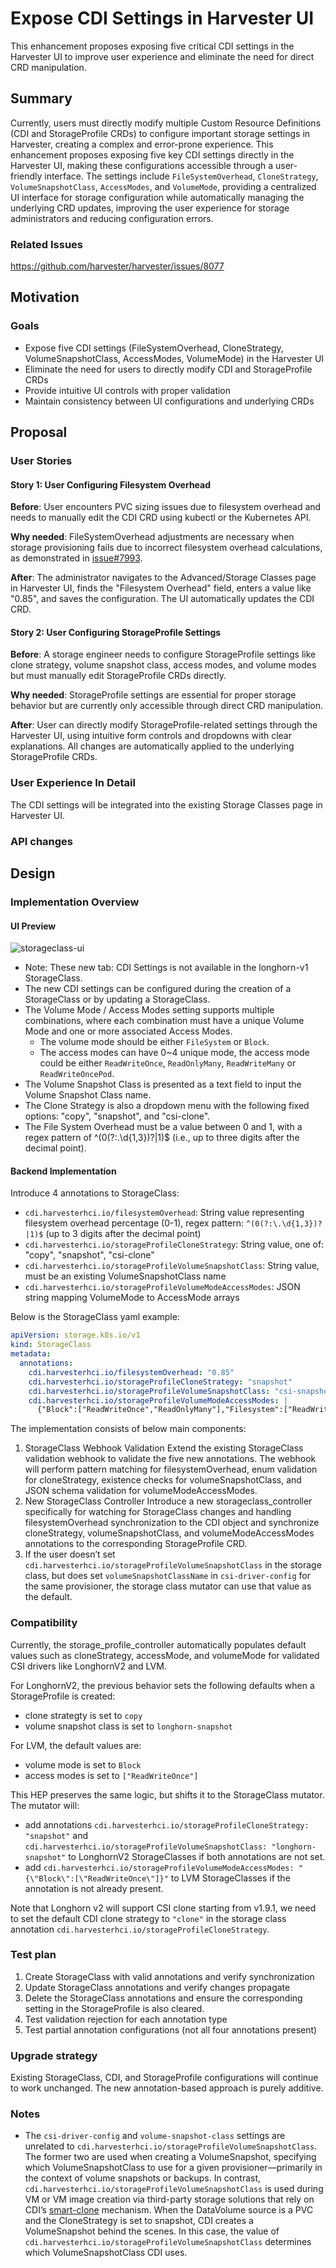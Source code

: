 # Expose CDI Settings in Harvester UI

This enhancement proposes exposing five critical CDI settings in the Harvester UI to improve user experience and eliminate the need for direct CRD manipulation.

## Summary

Currently, users must directly modify multiple Custom Resource Definitions (CDI and StorageProfile CRDs) to configure important storage settings in Harvester, creating a complex and error-prone experience. This enhancement proposes exposing five key CDI settings directly in the Harvester UI, making these configurations accessible through a user-friendly interface. The settings include `FileSystemOverhead`, `CloneStrategy`, `VolumeSnapshotClass`, `AccessModes`, and `VolumeMode`, providing a centralized UI interface for storage configuration while automatically managing the underlying CRD updates, improving the user experience for storage administrators and reducing configuration errors.

### Related Issues

https://github.com/harvester/harvester/issues/8077

## Motivation

### Goals

- Expose five CDI settings (FileSystemOverhead, CloneStrategy, VolumeSnapshotClass, AccessModes, VolumeMode) in the Harvester UI
- Eliminate the need for users to directly modify CDI and StorageProfile CRDs
- Provide intuitive UI controls with proper validation
- Maintain consistency between UI configurations and underlying CRDs

## Proposal

### User Stories

#### Story 1: User Configuring Filesystem Overhead

**Before**: User encounters PVC sizing issues due to filesystem overhead and needs to manually edit the CDI CRD using kubectl or the Kubernetes API.

**Why needed**: FileSystemOverhead adjustments are necessary when storage provisioning fails due to incorrect filesystem overhead calculations, as demonstrated in [issue#7993](https://github.com/harvester/harvester/issues/7993).

**After**: The administrator navigates to the Advanced/Storage Classes page in Harvester UI, finds the "Filesystem Overhead" field, enters a value like "0.85", and saves the configuration. The UI automatically updates the CDI CRD.

#### Story 2: User Configuring StorageProfile Settings

**Before**: A storage engineer needs to configure StorageProfile settings like clone strategy, volume snapshot class, access modes, and volume modes but must manually edit StorageProfile CRDs directly.

**Why needed**: StorageProfile settings are essential for proper storage behavior but are currently only accessible through direct CRD manipulation.

**After**: User can directly modify StorageProfile-related settings through the Harvester UI, using intuitive form controls and dropdowns with clear explanations. All changes are automatically applied to the underlying StorageProfile CRDs.

### User Experience In Detail

The CDI settings will be integrated into the existing Storage Classes page in Harvester UI.

### API changes

## Design

### Implementation Overview

#### UI Preview

![storageclass-ui](./20250522-expose-cdi-settings-in-ui/storageclass-ui.png)

- Note: These new tab: CDI Settings is not available in the longhorn-v1 StorageClass.
- The new CDI settings can be configured during the creation of a StorageClass or by updating a StorageClass.
- The Volume Mode / Access Modes setting supports multiple combinations, where each combination must have a unique Volume Mode and one or more associated Access Modes.
  - The volume mode should be either `FileSystem` or `Block`.
  - The access modes can have 0~4 unique mode, the access mode could be either `ReadWriteOnce`, `ReadOnlyMany`, `ReadWriteMany` or `ReadWriteOncePod`.
- The Volume Snapshot Class is presented as a text field to input the Volume Snapshot Class name.
- The Clone Strategy is also a dropdown menu with the following fixed options: "copy", "snapshot", and "csi-clone".
- The File System Overhead must be a value between 0 and 1, with a regex pattern of ^(0(?:\.\d{1,3})?|1)$ (i.e., up to three digits after the decimal point).

#### Backend Implementation

Introduce 4 annotations to StorageClass:

- `cdi.harvesterhci.io/filesystemOverhead`: String value representing filesystem overhead percentage (0-1), regex pattern: `^(0(?:\.\d{1,3})?|1)$` (up to 3 digits after the decimal point)
- `cdi.harvesterhci.io/storageProfileCloneStrategy`: String value, one of: "copy", "snapshot", "csi-clone"
- `cdi.harvesterhci.io/storageProfileVolumeSnapshotClass`: String value, must be an existing VolumeSnapshotClass name
- `cdi.harvesterhci.io/storageProfileVolumeModeAccessModes`: JSON string mapping VolumeMode to AccessMode arrays

Below is the StorageClass yaml example:

```yaml
apiVersion: storage.k8s.io/v1
kind: StorageClass
metadata:
  annotations:
    cdi.harvesterhci.io/filesystemOverhead: "0.85"
    cdi.harvesterhci.io/storageProfileCloneStrategy: "snapshot"
    cdi.harvesterhci.io/storageProfileVolumeSnapshotClass: "csi-snapshot-class"
    cdi.harvesterhci.io/storageProfileVolumeModeAccessModes: |
      {"Block":["ReadWriteOnce","ReadOnlyMany"],"Filesystem":["ReadWriteOnce","ReadWriteMany"]}
```

The implementation consists of below main components:

1. StorageClass Webhook Validation
Extend the existing StorageClass validation webhook to validate the five new annotations. The webhook will perform pattern matching for filesystemOverhead, enum validation for cloneStrategy, existence checks for volumeSnapshotClass, and JSON schema validation for volumeModeAccessModes.
2. New StorageClass Controller
Introduce a new storageclass_controller specifically for watching for StorageClass changes and handling filesystemOverhead synchronization to the CDI object and synchronize cloneStrategy, volumeSnapshotClass, and volumeModeAccessModes annotations to the corresponding StorageProfile CRD.
3. If the user doesn’t set `cdi.harvesterhci.io/storageProfileVolumeSnapshotClass` in the storage class, but does set `volumeSnapshotClassName` in `csi-driver-config` for the same provisioner, the storage class mutator can use that value as the default.

### Compatibility
Currently, the storage_profile_controller automatically populates default values such as cloneStrategy, accessMode, and volumeMode for validated CSI drivers like LonghornV2 and LVM.

For LonghornV2, the previous behavior sets the following defaults when a StorageProfile is created:
- clone strategty is set to `copy`
- volume snapshot class is set to `longhorn-snapshot`

For LVM, the default values are:
- volume mode is set to `Block`
- access modes is set to `["ReadWriteOnce"]`

This HEP preserves the same logic, but shifts it to the StorageClass mutator. The mutator will:
- add annotations `cdi.harvesterhci.io/storageProfileCloneStrategy: "snapshot"` and `cdi.harvesterhci.io/storageProfileVolumeSnapshotClass: "longhorn-snapshot"` to LonghornV2 StorageClasses if both annotations are not set.
- add `cdi.harvesterhci.io/storageProfileVolumeModeAccessModes: "{\"Block\":[\"ReadWriteOnce\"]}"` to LVM StorageClasses if the annotation is not already present.

Note that Longhorn v2 will support CSI clone starting from v1.9.1, we need to set the default CDI clone strategy to `"clone"` in the storage class annotation `cdi.harvesterhci.io/storageProfileCloneStrategy`.

### Test plan

1. Create StorageClass with valid annotations and verify synchronization
2. Update StorageClass annotations and verify changes propagate
3. Delete the StorageClass annotations and ensure the corresponding setting in the StorageProfile is also cleared.
4. Test validation rejection for each annotation type
5. Test partial annotation configurations (not all four annotations present)

### Upgrade strategy

Existing StorageClass, CDI, and StorageProfile configurations will continue to work unchanged. The new annotation-based approach is purely additive.

### Notes
- The `csi-driver-config` and `volume-snapshot-class` settings are unrelated to `cdi.harvesterhci.io/storageProfileVolumeSnapshotClass`. The former two are used when creating a VolumeSnapshot, specifying which VolumeSnapshotClass to use for a given provisioner—primarily in the context of volume snapshots or backups.
In contrast, `cdi.harvesterhci.io/storageProfileVolumeSnapshotClass` is used during VM or VM image creation via third-party storage solutions that rely on CDI’s [smart-clone](https://github.com/kubevirt/containerized-data-importer/blob/main/doc/smart-clone.md) mechanism. When the DataVolume source is a PVC and the CloneStrategy is set to snapshot, CDI creates a VolumeSnapshot behind the scenes. In this case, the value of `cdi.harvesterhci.io/storageProfileVolumeSnapshotClass` determines which VolumeSnapshotClass CDI uses.
